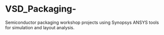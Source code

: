# VSD_Packaging-
Semiconductor packaging workshop projects using Synopsys ANSYS tools for simulation and layout analysis.
